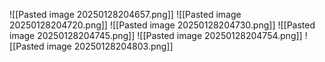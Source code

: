 ![[Pasted image 20250128204657.png]]
![[Pasted image 20250128204720.png]]
![[Pasted image 20250128204730.png]]
![[Pasted image 20250128204745.png]]
![[Pasted image 20250128204754.png]]
![[Pasted image 20250128204803.png]]